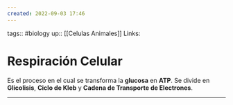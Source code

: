 ```yaml
---
created: 2022-09-03 17:46
---
```

tags:: #biology 
up:: [[Celulas Animales]]
Links: 
# Respiración Celular
Es el proceso en el cual se transforma la **glucosa** en **ATP**. Se divide en **Glicolisis**, **Ciclo de Kleb** y **Cadena de Transporte de Electrones**.
___
